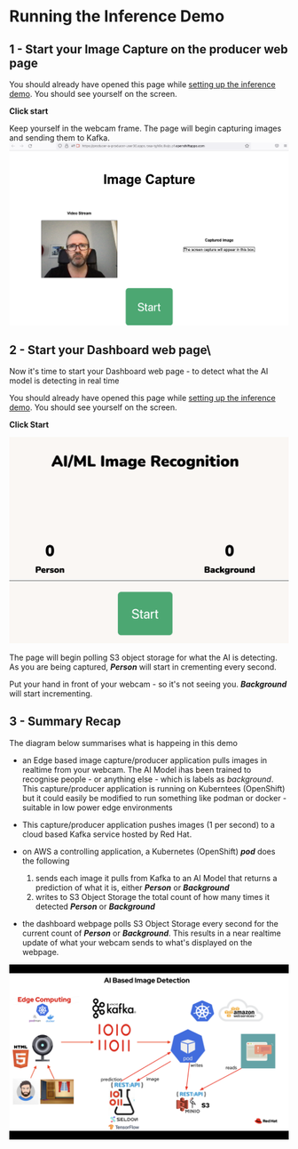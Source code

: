 # Running the Inference Demo


## 1 - Start your Image Capture on the producer web page
You should already have opened this page while [setting up the inference demo](https://github.com/odh-labs/predictive-maint/blob/main/docs/image-detection-1-inference-demo-setup.md). You should see yourself on the screen. 

**Click start** 

Keep yourself in the webcam frame. The page will begin capturing images and sending them to Kafka.
![images/2-setup/image20.png](images/2-setup/image20.png) 


## 2 - Start your Dashboard web page\
Now it's time to start your Dashboard web page - to detect what the AI model is detecting in real time


You should already have opened this page while [setting up the inference demo](https://github.com/odh-labs/predictive-maint/blob/main/docs/image-detection-1-inference-demo-setup.md). You should see yourself on the screen. 

**Click Start** 


![images/2-setup/image29.png](images/2-setup/image29.png) 

The page will begin polling S3 object storage for what the AI is detecting. As you are being captured, ***Person*** will start in crementing every second. 

Put your hand in front of your webcam - so it's not seeing you. ***Background*** will start incrementing.


## 3 - Summary Recap

The diagram below summarises what is happeing in this demo
- an Edge based image capture/producer application pulls images in realtime from your webcam. The AI Model ihas been trained to recognise people - or anything else - which is labels as *background*. This capture/producer application is running on Kuberntees (OpenShift) but it could easily be modified to run something like podman or docker - suitable in low power edge environments
- This capture/producer application pushes images (1 per second) to a cloud based Kafka service hosted by Red Hat.
- on AWS a controlling application, a Kubernetes (OpenShift) ***pod*** does the following
  
  1) sends each image it pulls from Kafka to an AI Model that returns a prediction of what it is, either ***Person*** or ***Background***
  2) writes to S3 Object Storage the total count of how many times it detected ***Person*** or ***Background***

- the dashboard webpage polls S3 Object Storage every second for the current count of ***Person*** or ***Background***. This results in a near realtime update of what your webcam sends to what's displayed on the webpage.

![images/3-inference-demo/image1.png](images/3-inference-demo/image1.png)

